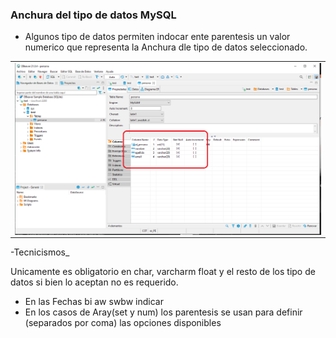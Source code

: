 ### Anchura del tipo de datos MySQL

-  Algunos tipo de datos permiten indocar ente parentesis un valor numerico que representa la Anchura dle tipo de datos seleccionado.


<table align="center">
  <tr>
    <td align="center" style="padding=0;width=50%;">
      <img align="center" style="padding=0;" src="../images/anchiuraDB.png" />
    </td>
</tr>
</table>

-Tecnicismos_

Unicamente es obligatorio en char, varcharm float y el resto de los tipo de datos si bien lo aceptan no es requerido.

- En las Fechas bi aw swbw indicar
- En los casos de Aray(set y num) los parentesis se usan para definir (separados por coma) las opciones disponibles